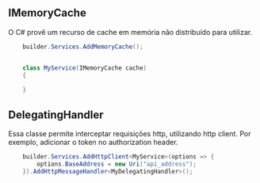 ## IMemoryCache

O C# provê um recurso de cache em memória não distribuído para utilizar.

```cs
    builder.Services.AddMemoryCache();


    class MyService(IMemoryCache cache)
    {
        
    }
```

## DelegatingHandler

Essa classe permite interceptar requisições http, utilizando http client. Por exemplo, adicionar o token no authorization header.

```cs
    builder.Services.AddHttpClient<MyService>(options => {
        options.BaseAddress = new Uri("api_address");
    }).AddHttpMessageHandler<MyDelegatingHandler>();
```